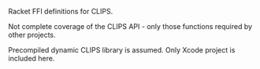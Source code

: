 Racket FFI definitions for CLIPS.

Not complete coverage of the CLIPS API - only those functions required by other projects.

Precompiled dynamic CLIPS library is assumed. Only Xcode project is included here.
